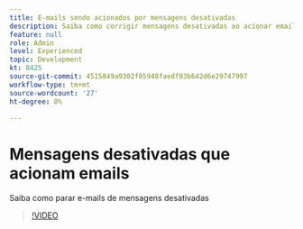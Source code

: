 ```yaml
---
title: E-mails sendo acionados por mensagens desativadas
description: Saiba como corrigir mensagens desativadas ao acionar emails
feature: null
role: Admin
level: Experienced
topic: Development
kt: 8425
source-git-commit: 4515849a9302f05948faedf03b642d6e29747997
workflow-type: tm+mt
source-wordcount: '27'
ht-degree: 0%

---
```



# Mensagens desativadas que acionam emails

Saiba como parar e-mails de mensagens desativadas
>[!VIDEO](https://video.tv.adobe.com/v/335981?quality=12)

